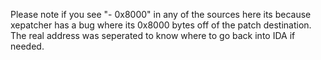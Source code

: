 Please note if you see "- 0x8000" in any of the sources here its because
xepatcher has a bug where its 0x8000 bytes off of the patch destination.
The real address was seperated to know where to go back into IDA if needed.
